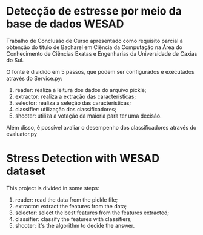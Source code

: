 # Detecção de estresse por meio da base de dados WESAD

Trabalho de Conclusão de Curso apresentado como requisito parcial à obtenção do título de Bacharel em Ciência da Computação na Área do Conhecimento de Ciências Exatas e Engenharias da Universidade de Caxias do Sul.

O fonte é dividido em 5 passos, que podem ser configurados e executados através do Service.py:
1. reader: realiza a leitura dos dados do arquivo pickle;
2. extractor: realiza a extração das características;
3. selector: realiza a seleção das características;
4. classifier: utilização dos classificadores;
5. shooter: utiliza a votação da maioria para ter uma decisão.

Além disso, é possível avaliar o desempenho dos classificadores através do evaluator.py

# Stress Detection with WESAD dataset

This project is divided in some steps:
1. reader: read the data from the pickle file;
2. extractor: extract the features from the data;
3. selector: select the best features from the features extracted;
4. classifier: classify the features with classifiers;
5. shooter: it's the algorithm to decide the answer.